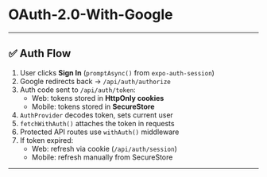 # OAuth-2.0-With-Google

---

## ✅ Auth Flow

1. User clicks **Sign In** (`promptAsync()` from `expo-auth-session`)
2. Google redirects back → `/api/auth/authorize`
3. Auth code sent to `/api/auth/token`:
   - Web: tokens stored in **HttpOnly cookies**
   - Mobile: tokens stored in **SecureStore**
4. `AuthProvider` decodes token, sets current user
5. `fetchWithAuth()` attaches the token in requests
6. Protected API routes use `withAuth()` middleware
7. If token expired:
   - Web: refresh via cookie (`/api/auth/session`)
   - Mobile: refresh manually from SecureStore

---
